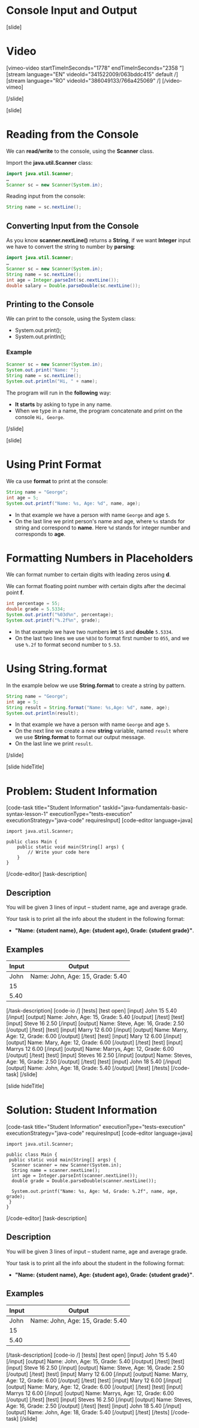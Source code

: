 # Console Input and Output

[slide]
# Video

[vimeo-video startTimeInSeconds="1778" endTimeInSeconds="2358 "]
[stream language="EN" videoId="341522009/063bddc415" default /]
[stream language="RO" videoId="386049133/766a425069"  /]
[/video-vimeo]

[/slide]

[slide]
# Reading from the Console
We can **read/write** to the console, using the **Scanner** class.

Import the **java.util.Scanner** class:

```java
import java.util.Scanner;
…
Scanner sc = new Scanner(System.in);
```

Reading input from the console:

```java
String name = sc.nextLine();
```

## Converting Input from the Console
As you know **scanner.nextLine()** returns a **String**, if we want **Integer** input we have to convert the string to number by **parsing**:

```java live
import java.util.Scanner;
…
Scanner sc = new Scanner(System.in);
String name = sc.nextLine();
int age = Integer.parseInt(sc.nextLine());
double salary = Double.parseDouble(sc.nextLine());
```

## Printing to the Console
We can print to the console, using the System class:
* System.out.print();
* System.out.println();

### Example
```java live
Scanner sc = new Scanner(System.in);
System.out.print("Name: ");
String name = sc.nextLine();
System.out.println("Hi, " + name);
```

The program will run in the **following** way: 
- **It starts** by asking to type in any name. 
- When we type in a name, the program concatenate and print on the console `Hi, George`. 

[/slide]

[slide]
# Using Print Format
We ca use **format** to print at the console:

```java live
String name = "George";
int age = 5;
System.out.printf("Name: %s, Age: %d", name, age);
```
* In that example we have a person with name `George` and age `5`.
* On the last line we print person's name and age, where `%s` stands for string and correspond to **name**. Here `%d` stands for integer number and corresponds to **age**.

# Formatting Numbers in Placeholders
We can format number to certain digits with leading zeros using **d**.

We can format floating point number with certain digits after the decimal point **f**.

```java live
int percentage = 55;
double grade = 5.5334;
System.out.printf("%03d%n", percentage);
System.out.printf("%.2f%n", grade);
```
* In that example we have two numbers **int** `55` and **double** `5.5334`.
* On the last two lines we use `%03d` to format first number to `055`, and we use `%.2f` to format second number to `5.53`.

# Using String.format
In the example below we use **String.format** to create a string by pattern.

```java live
String name = "George";
int age = 5;
String result = String.format("Name: %s,Age: %d", name, age);
System.out.println(result);
```
* In that example we have a person with name `George` and age `5`.
* On the next line we create a new **string** variable, named `result` where we use **String.format** to format our output message.
* On the last line we print `result`.

[/slide]


[slide hideTitle]
# Problem: Student Information
[code-task title="Student Information" taskId="java-fundamentals-basic-syntax-lesson-1" executionType="tests-execution" executionStrategy="java-code" requiresInput]
[code-editor language=java]
```
import java.util.Scanner;

public class Main {
    public static void main(String[] args) {
        // Write your code here
    }
}
```
[/code-editor]
[task-description]
## Description
You will be given 3 lines of input – student name, age and average grade.

Your task is to print all the info about the student in the following format:
* **"Name: \{student name\}, Age: \{student age\}, Grade: \{student grade\}"**. 

## Examples
|**Input**|**Output**|
|-----|------|
| John | Name: John, Age: 15, Grade: 5.40 |
| 15 ||
| 5.40 ||

[/task-description]
[code-io /]
[tests]
[test open]
[input]
John
15
5.40
[/input]
[output]
Name: John, Age: 15, Grade: 5.40
[/output]
[/test]
[test]
[input]
Steve
16
2.50
[/input]
[output]
Name: Steve, Age: 16, Grade: 2.50
[/output]
[/test]
[test]
[input]
Marry
12
6.00
[/input]
[output]
Name: Marry, Age: 12, Grade: 6.00
[/output]
[/test]
[test]
[input]
Mary
12
6.00
[/input]
[output]
Name: Mary, Age: 12, Grade: 6.00
[/output]
[/test]
[test]
[input]
Marrys
12
6.00
[/input]
[output]
Name: Marrys, Age: 12, Grade: 6.00
[/output]
[/test]
[test]
[input]
Steves
16
2.50
[/input]
[output]
Name: Steves, Age: 16, Grade: 2.50
[/output]
[/test]
[test]
[input]
John
18
5.40
[/input]
[output]
Name: John, Age: 18, Grade: 5.40
[/output]
[/test]
[/tests]
[/code-task]
[/slide]


[slide hideTitle]
# Solution: Student Information
[code-task title="Student Information" executionType="tests-execution" executionStrategy="java-code" requiresInput]
[code-editor language=java]
```
import java.util.Scanner;

public class Main {
 public static void main(String[] args) {
  Scanner scanner = new Scanner(System.in);
  String name = scanner.nextLine();
  int age = Integer.parseInt(scanner.nextLine());
  double grade = Double.parseDouble(scanner.nextLine());

  System.out.printf("Name: %s, Age: %d, Grade: %.2f", name, age, grade);
 }
}
```
[/code-editor]
[task-description]
## Description
You will be given 3 lines of input – student name, age and average grade.

Your task is to print all the info about the student in the following format:
* **"Name: \{student name\}, Age: \{student age\}, Grade: \{student grade\}"**. 

## Examples
|**Input**|**Output**|
|-----|------|
| John | Name: John, Age: 15, Grade: 5.40 |
| 15 ||
| 5.40 ||

[/task-description]
[code-io /]
[tests]
[test open]
[input]
John
15
5.40
[/input]
[output]
Name: John, Age: 15, Grade: 5.40
[/output]
[/test]
[test]
[input]
Steve
16
2.50
[/input]
[output]
Name: Steve, Age: 16, Grade: 2.50
[/output]
[/test]
[test]
[input]
Marry
12
6.00
[/input]
[output]
Name: Marry, Age: 12, Grade: 6.00
[/output]
[/test]
[test]
[input]
Mary
12
6.00
[/input]
[output]
Name: Mary, Age: 12, Grade: 6.00
[/output]
[/test]
[test]
[input]
Marrys
12
6.00
[/input]
[output]
Name: Marrys, Age: 12, Grade: 6.00
[/output]
[/test]
[test]
[input]
Steves
16
2.50
[/input]
[output]
Name: Steves, Age: 16, Grade: 2.50
[/output]
[/test]
[test]
[input]
John
18
5.40
[/input]
[output]
Name: John, Age: 18, Grade: 5.40
[/output]
[/test]
[/tests]
[/code-task]
[/slide]